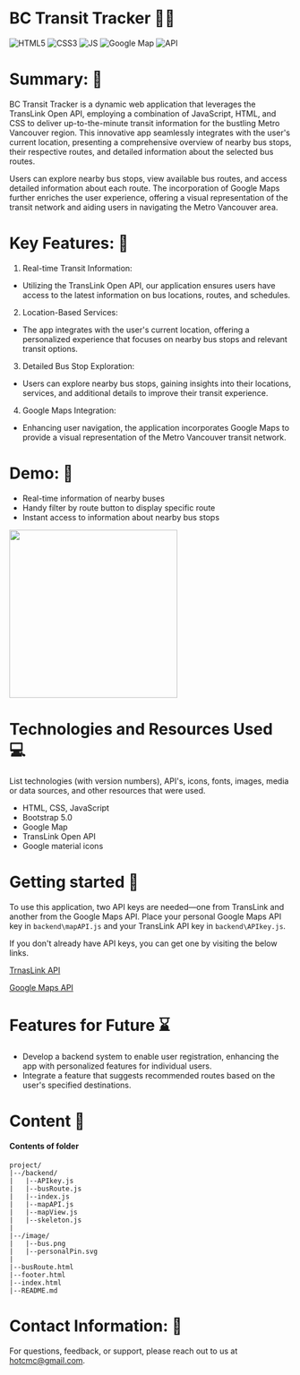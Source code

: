 # BC Transit Tracker 🚎🚌

<img src="https://img.shields.io/badge/HTML5-DD4B25" alt="HTML5"> <img src="https://img.shields.io/badge/CSS3-2862E9" alt="CSS3"> <img src="https://img.shields.io/badge/JavaScript-EBD54D" alt="JS"> <img src="https://img.shields.io/badge/GoogleMap-32A350" alt="Google Map"> 
<img src="https://img.shields.io/badge/API-043259" alt="API"> 


# Summary: 📃
BC Transit Tracker is a dynamic web application that leverages the TransLink Open API,
employing a combination of JavaScript, HTML, and CSS to deliver up-to-the-minute transit information for the bustling Metro Vancouver region.
 This innovative app seamlessly integrates with the user's current location, presenting a comprehensive overview of nearby bus stops,
 their respective routes, and detailed information about the selected bus routes.

 Users can explore nearby bus stops, view available bus routes, and access detailed information about each route.
 The incorporation of Google Maps further enriches the user experience, offering a visual representation of the transit network and aiding users in navigating the Metro Vancouver area.

# Key Features: 🔑
1. Real-time Transit Information:
* Utilizing the TransLink Open API, our application ensures users have access to the latest information on bus locations, routes, and schedules.

2. Location-Based Services:
* The app integrates with the user's current location, offering a personalized experience that focuses on nearby bus stops and relevant transit options.

3. Detailed Bus Stop Exploration:
* Users can explore nearby bus stops, gaining insights into their locations, services, and additional details to improve their transit experience.

4. Google Maps Integration:
* Enhancing user navigation, the application incorporates Google Maps to provide a visual representation of the Metro Vancouver transit network.

# Demo: 🚏
* Real-time information of nearby buses
* Handy filter by route button to display specific route
* Instant access to information about nearby bus stops
<img src="https://github.com/char-lie-ho/BCTransitTracker/assets/116076259/c2bbc479-3518-4d16-a4a5-7d429155cd69" width=300>

# Technologies and Resources Used 💻
List technologies (with version numbers), API's, icons, fonts, images, media or data sources, and other resources that were used.
* HTML, CSS, JavaScript
* Bootstrap 5.0
* Google Map
* TransLink Open API
* Google material icons


# Getting started 🚀
To use this application, two API keys are needed—one from TransLink and another from the Google Maps API. Place your personal Google Maps API key in `backend\mapAPI.js` and your TransLink API key in `backend\APIkey.js`.

If you don't already have API keys, you can get one by visiting the below links.

[TrnasLink API](https://developer.translink.ca/Account/Register)

[Google Maps API](https://developers.google.com/maps/documentation/javascript/get-api-key#create-api-keys)


# Features for Future ⌛
* Develop a backend system to enable user registration, enhancing the app with personalized features for individual users.
* Integrate a feature that suggests recommended routes based on the user's specified destinations.

# Content 📂
#### Contents of folder
    project/
    |--/backend/
    |   |--APIkey.js
    |   |--busRoute.js
    |   |--index.js
    |   |--mapAPI.js
    |   |--mapView.js
    |   |--skeleton.js
    |
    |--/image/
    |   |--bus.png
    |   |--personalPin.svg
    |
    |--busRoute.html
    |--footer.html
    |--index.html
    |--README.md

# Contact Information: 📧
For questions, feedback, or support, please reach out to us at hotcmc@gmail.com.

